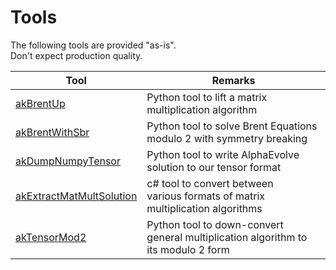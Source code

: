 # Tools

The following tools are provided "as-is". <br>
Don't expect production quality.

| Tool | Remarks |
| ---- | ------- |
| [akBrentUp](akBrentUp) | Python tool to lift a matrix multiplication algorithm |
| [akBrentWithSbr](akBrentWithSbr) | Python tool to solve Brent Equations modulo 2 with symmetry breaking |
| [akDumpNumpyTensor](akDumpNumpyTensor) | Python tool to write AlphaEvolve solution to our tensor format |
| [akExtractMatMultSolution](akExtractMatMultSolution) | c# tool to convert between<br>various formats of matrix multiplication algorithms |
| [akTensorMod2](akTensorMod2) | Python tool to down-convert general multiplication algorithm to its modulo 2 form |
